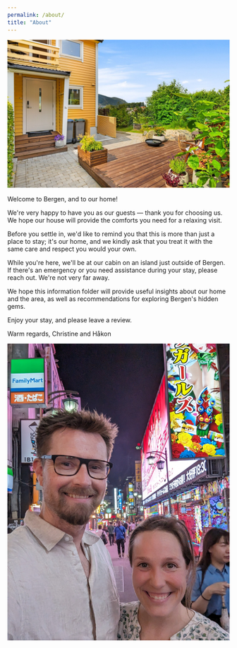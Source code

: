 ```yaml
---
permalink: /about/
title: "About"
---
```

![Front of our house](/assets/images/front.jpeg)

Welcome to Bergen, and to our home!

We're very happy to have you as our guests — thank you for choosing us. We hope our house will provide the comforts you need for a relaxing visit.

Before you settle in, we'd like to remind you that this is more than just a place to stay; it's our home, and we kindly ask that you treat it with the same care and respect you would your own.

While you're here, we'll be at our cabin on an island just outside of Bergen. If there's an emergency or you need assistance during your stay, please reach out. We're not very far away.

We hope this information folder will provide useful insights about our home and the area, as well as recommendations for exploring Bergen's hidden gems.

Enjoy your stay, and please leave a review.

Warm regards,
Christine and Håkon

![Christine and Håkon](/assets/images/ch_japan.jpg)